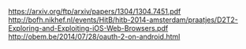 https://arxiv.org/ftp/arxiv/papers/1304/1304.7451.pdf
http://bofh.nikhef.nl/events/HitB/hitb-2014-amsterdam/praatjes/D2T2-Exploring-and-Exploiting-iOS-Web-Browsers.pdf
http://obem.be/2014/07/28/oauth-2-on-android.html
